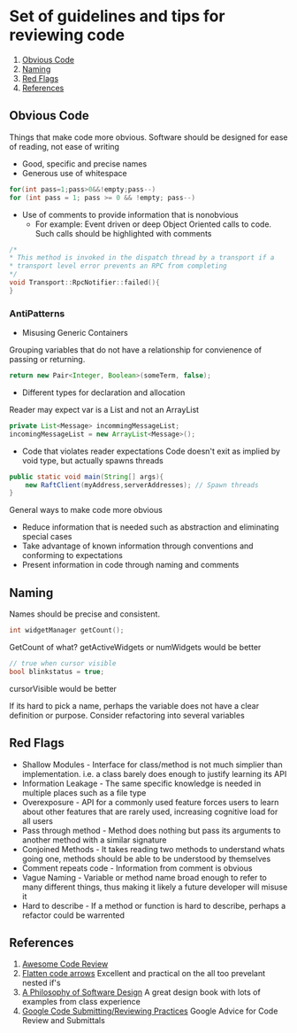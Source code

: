 # Set of guidelines and tips for reviewing code

1. [Obvious Code](#obvious-code)
1. [Naming](#naming)
1. [Red Flags](#red-flags)
1. [References](#references)

## Obvious Code

Things that make code more obvious. Software should be designed for ease of reading, not
ease of writing

* Good, specific and precise names
* Generous use of whitespace
```cpp
for(int pass=1;pass>0&&!empty;pass--)
for (int pass = 1; pass >= 0 && !empty; pass--)
```
* Use of comments to provide information that is nonobvious
    - For example: Event driven or deep Object Oriented calls to code. Such calls should be highlighted with comments

```cpp
/*
* This method is invoked in the dispatch thread by a transport if a 
* transport level error prevents an RPC from completing
*/
void Transport::RpcNotifier::failed(){
}
```

### AntiPatterns

* Misusing Generic Containers

Grouping variables that do not have a relationship for convienence of 
passing or returning. 
```java
return new Pair<Integer, Boolean>(someTerm, false);
```
* Different types for declaration and allocation

Reader may expect var is a List and not an ArrayList
```java
private List<Message> incommingMessageList;
incomingMessageList = new ArrayList<Message>();
```
* Code that violates reader expectations
Code doesn't exit as implied by void type, but actually spawns threads
```java
public static void main(String[] args){
    new RaftClient(myAddress,serverAddresses); // Spawn threads
}
```
General ways to make code more obvious
- Reduce information that is needed such as abstraction and eliminating special cases
- Take advantage of known information through conventions and conforming to expectations
- Present information in code through naming and comments

## Naming

Names should be precise and consistent. 

```cpp
int widgetManager getCount();
```
GetCount of what? getActiveWidgets or numWidgets would be better

```cpp
// true when cursor visible
bool blinkstatus = true;
```
cursorVisible would be better

If its hard to pick a name, perhaps the variable does not have a clear 
definition or purpose. Consider refactoring into several variables

## Red Flags

* Shallow Modules - Interface for class/method is not much simplier than implementation. i.e.
a class barely does enough to justify learning its API
* Information Leakage - The same specific knowledge is needed in multiple places such as a
file type
* Overexposure - API for a commonly used feature forces users to learn about other features that are rarely used, increasing cognitive load for all users
* Pass through method - Method does nothing but pass its arguments to another
method with a similar signature
* Conjoined Methods - It takes reading two methods to understand whats going one,
methods should be able to be understood by themselves
* Comment repeats code - Information from comment is obvious 
* Vague Naming - Variable or method name broad enough to refer to many different
things, thus making it likely a future developer will misuse it
* Hard to describe - If a method or function is hard to describe, perhaps a
refactor could be warrented

## References

1. [Awesome Code Review](https://github.com/joho/awesome-code-review)
1. [Flatten code arrows](https://blog.codinghorror.com/flattening-arrow-code/) Excellent and practical on the all too prevelant nested if's
1. [A Philosophy of Software Design](https://hackernewsbooks.com/book/a-philosophy-of-software-design/12be0ff26a765aa737d6b042043aa079) A great design book with lots of examples from class experience
1. [Google Code Submitting/Reviewing Practices](https://github.com/google/eng-practices) Google Advice for Code Review and Submittals
